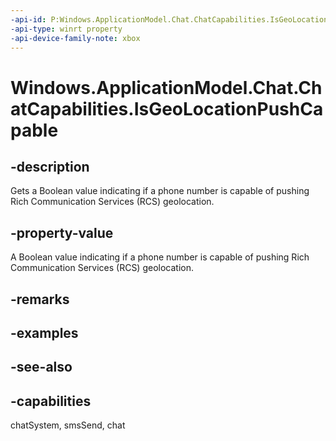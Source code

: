 ```yaml
---
-api-id: P:Windows.ApplicationModel.Chat.ChatCapabilities.IsGeoLocationPushCapable
-api-type: winrt property
-api-device-family-note: xbox
---
```


<!-- Property syntax
public bool IsGeoLocationPushCapable { get; }
-->

# Windows.ApplicationModel.Chat.ChatCapabilities.IsGeoLocationPushCapable

## -description
Gets a Boolean value indicating if a phone number is capable of pushing Rich Communication Services (RCS) geolocation.

## -property-value
A Boolean value indicating if a phone number is capable of pushing Rich Communication Services (RCS) geolocation.

## -remarks

## -examples

## -see-also

## -capabilities
chatSystem, smsSend, chat
